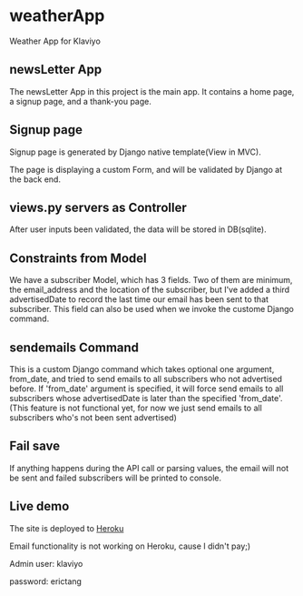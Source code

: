 # weatherApp
Weather App for Klaviyo

## newsLetter App
The newsLetter App in this project is the main app. It contains a home page, a signup page, and a thank-you page.

## Signup page
Signup page is generated by Django native template(View in MVC).

The page is displaying a custom Form, and will be validated by Django at the back end.

## views.py servers as Controller
After user inputs been validated, the data will be stored in DB(sqlite).

## Constraints from Model
We have a subscriber Model, which has 3 fields. Two of them are minimum, the email_address and the location of the subscriber, 
but I've added a third advertisedDate to record the last time our email has been sent to that subscriber. This field can also be 
used when we invoke the custome Django command.

## sendemails Command
This is a custom Django command which takes optional one argument, from_date, and tried to send emails to all subscribers who not 
advertised before. If 'from_date' argument is specified, it will force send emails to all subscribers whose advertisedDate is later 
than the specified 'from_date'.(This feature is not functional yet, for now we just send emails to all subscribers who's not been 
sent advertised)

## Fail save
If anything happens during the API call or parsing values, the email will not be sent and failed subscribers will be printed to console.

## Live demo
The site is deployed to [Heroku](https://klaviyo.herokuapp.com/)

Email functionality is not working on Heroku, cause I didn't pay;)

Admin user: klaviyo

password: erictang
